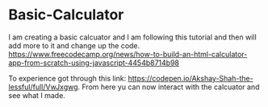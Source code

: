 # Basic-Calculator

I am creating a basic calcuator and I am following this tutorial and then will add more to it and change up the code.
https://www.freecodecamp.org/news/how-to-build-an-html-calculator-app-from-scratch-using-javascript-4454b8714b98

To experience got through this link: https://codepen.io/Akshay-Shah-the-lessful/full/VwJxgwg. From here yu can now interact with the calcuator and see what I made.
